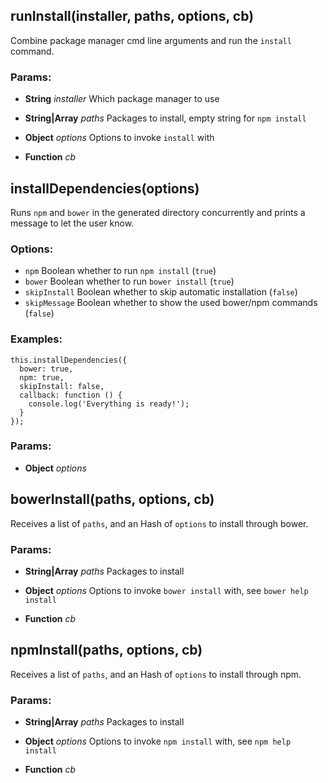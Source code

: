 

<!-- Start lib/actions/install.js -->

## runInstall(installer, paths, options, cb)

Combine package manager cmd line arguments and run the `install` command.

### Params: 

* **String** *installer* Which package manager to use

* **String|Array** *paths* Packages to install, empty string for `npm install`

* **Object** *options* Options to invoke `install` with

* **Function** *cb* 

## installDependencies(options)

Runs `npm` and `bower` in the generated directory concurrently and prints a
message to let the user know.

### Options:

  - `npm` Boolean whether to run `npm install` (`true`)
  - `bower` Boolean whether to run `bower install` (`true`)
  - `skipInstall` Boolean whether to skip automatic installation (`false`)
  - `skipMessage` Boolean whether to show the used bower/npm commands (`false`)

### Examples:

    this.installDependencies({
      bower: true,
      npm: true,
      skipInstall: false,
      callback: function () {
        console.log('Everything is ready!');
      }
    });

### Params: 

* **Object** *options* 

## bowerInstall(paths, options, cb)

Receives a list of `paths`, and an Hash of `options` to install through bower.

### Params: 

* **String|Array** *paths* Packages to install

* **Object** *options* Options to invoke `bower install` with, see `bower help install`

* **Function** *cb* 

## npmInstall(paths, options, cb)

Receives a list of `paths`, and an Hash of `options` to install through npm.

### Params: 

* **String|Array** *paths* Packages to install

* **Object** *options* Options to invoke `npm install` with, see `npm help install`

* **Function** *cb* 

<!-- End lib/actions/install.js -->

